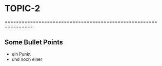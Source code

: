 # TOPIC-2


================================================================


## Some Bullet Points

 * ein Punkt
 * und noch einer
